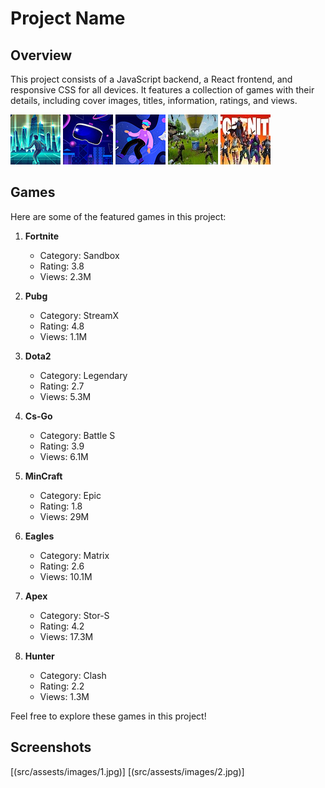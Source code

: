 # Project Name

## Overview

This project consists of a JavaScript backend, a React frontend, and responsive CSS for all devices. It features a collection of games with their details, including cover images, titles, information, ratings, and views.

![Fortnite](src/assets/images/game-01.jpg)
![Pubg](src/assets/images/game-02.jpg)
![Dota2](src/assets/images/game-03.jpg)
![Cs-Go](src/assets/images/details-01.jpg)
![MinCraft](src/assets/images/feature-left.jpg)

## Games

Here are some of the featured games in this project:

1. **Fortnite**
   - Category: Sandbox
   - Rating: 3.8
   - Views: 2.3M

2. **Pubg**
   - Category: StreamX
   - Rating: 4.8
   - Views: 1.1M

3. **Dota2**
   - Category: Legendary
   - Rating: 2.7
   - Views: 5.3M

4. **Cs-Go**
   - Category: Battle S
   - Rating: 3.9
   - Views: 6.1M

5. **MinCraft**
   - Category: Epic
   - Rating: 1.8
   - Views: 29M

6. **Eagles**
   - Category: Matrix
   - Rating: 2.6
   - Views: 10.1M

7. **Apex**
   - Category: Stor-S
   - Rating: 4.2
   - Views: 17.3M

8. **Hunter**
   - Category: Clash
   - Rating: 2.2
   - Views: 1.3M

Feel free to explore these games in this project!

## Screenshots

[(src/assests/images/1.jpg)]
[(src/assests/images/2.jpg)]




